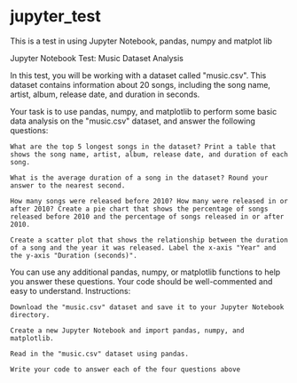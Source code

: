 # jupyter_test
This is a test in using Jupyter Notebook, pandas, numpy and matplot lib

Jupyter Notebook Test: Music Dataset Analysis

In this test, you will be working with a dataset called "music.csv". This dataset contains information about 20 songs, including the song name, artist, album, release date, and duration in seconds.

Your task is to use pandas, numpy, and matplotlib to perform some basic data analysis on the "music.csv" dataset, and answer the following questions:

    What are the top 5 longest songs in the dataset? Print a table that shows the song name, artist, album, release date, and duration of each song.

    What is the average duration of a song in the dataset? Round your answer to the nearest second.

    How many songs were released before 2010? How many were released in or after 2010? Create a pie chart that shows the percentage of songs released before 2010 and the percentage of songs released in or after 2010.

    Create a scatter plot that shows the relationship between the duration of a song and the year it was released. Label the x-axis "Year" and the y-axis "Duration (seconds)".

You can use any additional pandas, numpy, or matplotlib functions to help you answer these questions. Your code should be well-commented and easy to understand.
Instructions:

    Download the "music.csv" dataset and save it to your Jupyter Notebook directory.

    Create a new Jupyter Notebook and import pandas, numpy, and matplotlib.

    Read in the "music.csv" dataset using pandas.

    Write your code to answer each of the four questions above
